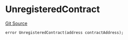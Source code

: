 # UnregisteredContract
[Git Source](https://github.com-VargaElod23/Taraxa-project/bridge/blob/996f61a29d91a8326c805bfdad924088129ae1a7/src/errors/BridgeBaseErrors.sol)


```solidity
error UnregisteredContract(address contractAddress);
```

